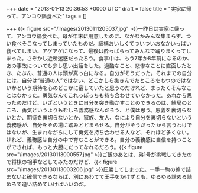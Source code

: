 
+++
date = "2013-01-13 20:36:53 +0000 UTC"
draft = false
title = "実家に帰って、アンコウ鍋食べた"
tags = []

+++
{{< figure src="/images/20130111205037.jpg"  >}}一昨日は実家に帰って、アンコウ鍋食べた。母が年末に用意したのに、なかなかみんな集まらず、つい食べそこなってしまっていたものだ。結構おいしくてついついおなかいっぱい食べてしまい、アゲアゲになって、最後は酔っぱらってみんなで踊りまくってしまった。さぞかし近所迷惑だったろう。食事中は、もう7年か8年前になるのか、あの事故についても少し思い出話をした。過酷なこと、悲惨なことに直面したとき、たぶん、普通の人は頭が真っ白になる。自分がそうだった。それまでの自分には、自分は“普通の人”ではない、どこかしら抜きんでたところをもつのではないかという期待を心のどこかに宿していたと思うのだけれど、まったくそんなことはなかった。勇気なんてこれっぽっちも持ち合わせていなかった。あれから思ったのだけど、いざというときに自分を突き動かすことのできるのは、結局のところ、勇気というよりもむしろ義務感なんだろう、と僕は思う。恩義を裏切らないとか、期待を裏切らないとか、家族、友人、なにより自分を裏切らないという義務感が、自分をその場に踏みとどまらせる。自分がそうだったから言うわけではないが、生まれながらにして勇気を持ち合わせる人など、それほど多くない。けれど、義務感は自分の中で育むことができる。自分の義務感に自信を持つことができれば、もっと大胆にだってなれるだろう。{{< figure src="/images/20130113000557.jpg"  >}}ご飯のあとは、弟1号が挑戦してきたので将棋の相手などしてみたのだけど、{{< figure src="/images/20130113003206.jpg"  >}}圧勝してしまった。一手一駒の差で詰まないと確信できるならば、別にあわてて王手をかけずとも、ゆるゆる詰めろ詰めろで追い詰めていけばいいのだ。



